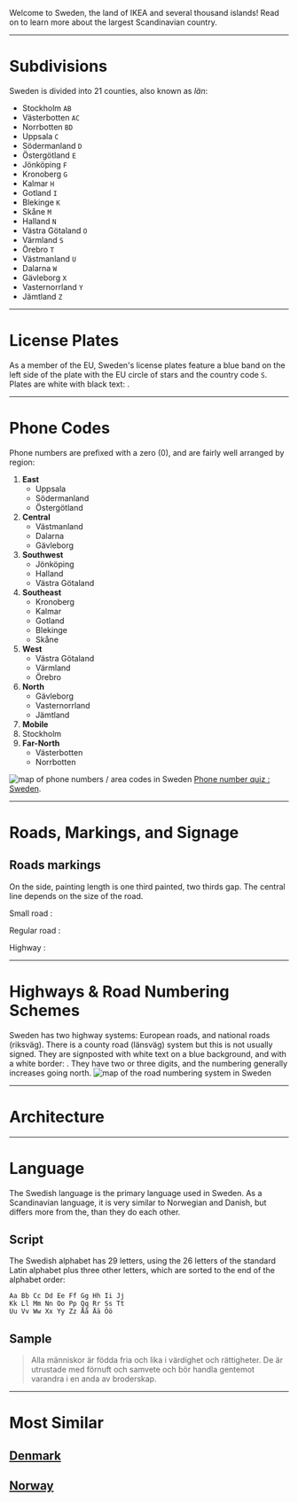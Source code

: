 Welcome to Sweden, the land of IKEA and several thousand islands! Read on to learn more about the largest Scandinavian country.

---

# Subdivisions

Sweden is divided into 21 counties, also known as _län_:

- Stockholm `AB`
- Västerbotten `AC`
- Norrbotten `BD`
- Uppsala `C`
- Södermanland `D`
- Östergötland `E`
- Jönköping `F`
- Kronoberg `G`
- Kalmar `H`
- Gotland `I`
- Blekinge `K`
- Skåne `M`
- Halland `N`
- Västra Götaland `O`
- Värmland `S`
- Örebro `T`
- Västmanland `U`
- Dalarna `W`
- Gävleborg `X`
- Vasternorrland `Y`
- Jämtland `Z`

<CountryMap code="SWE" scale="2000" />

---

# License Plates

As a member of the EU, Sweden's license plates feature a blue band on the left side of the plate with the EU circle of stars and the country code `S`. Plates are white with black text: <LicensePlate style="eu" code="S" format="ABC 123"/>.

---

# Phone Codes

Phone numbers are prefixed with a zero (0), and are fairly well arranged by region:

1. **East**
   - Uppsala
   - Södermanland
   - Östergötland
2. **Central**
   - Västmanland
   - Dalarna
   - Gävleborg
3. **Southwest**
   - Jönköping
   - Halland
   - Västra Götaland
4. **Southeast**
   - Kronoberg
   - Kalmar
   - Gotland
   - Blekinge
   - Skåne
5. **West**
   - Västra Götaland
   - Värmland
   - Örebro
6. **North**
   - Gävleborg
   - Vasternorrland
   - Jämtland
7. **Mobile**
8. Stockholm
9. **Far-North**
   - Västerbotten
   - Norrbotten

<img src="/img/SWE/area_codes.png" alt="map of phone numbers / area codes in Sweden"/>
<a href="https://super-duper.fr/country/quizz_tel_en.php?country=SW">Phone number quiz : Sweden</a>.

---

# Roads, Markings, and Signage

## Roads markings

On the side, painting length is one third painted, two thirds gap. The central line depends on the size of the road.

Small road :

<RoadMarkings>
   <RoadLine style="dashed" dashLength={20} spaceLength={40} />
   <RoadLane/>
   <RoadLane/>
   <RoadLine style="dashed" dashLength={20} spaceLength={40} />
</RoadMarkings>

Regular road :

<RoadMarkings>
   <RoadLine style="dashed" dashLength={20} spaceLength={40} />
   <RoadLane/>
   <RoadLine color="white" style="dashed" dashLength={180} spaceLength={40} />
   <RoadLane/>
   <RoadLine style="dashed" dashLength={20} spaceLength={40} />
</RoadMarkings>

Highway :

<RoadMarkings>
   <RoadLine style="dashed" dashLength={20} spaceLength={40} />
   <RoadLane/>
   <RoadLine color="white" />
   <RoadLine color="white" />
   <RoadLane/>
   <RoadLine style="dashed" dashLength={20} spaceLength={40} />
</RoadMarkings>

---

# Highways & Road Numbering Schemes

Sweden has two highway systems: European roads, and national roads (riksväg). There is a county road (länsväg) system but this is not usually signed. They are signposted with white text on a blue background, and with a white border: <RoadNumber num="123" bgColor="dodgerblue" />. They have two or three digits, and the numbering generally increases going north.
<img src="/img/SWE/roads.png" alt="map of the road numbering system in Sweden"/>

---

# Architecture

---

# Language

The Swedish language is the primary language used in Sweden. As a Scandinavian language, it is very similar to Norwegian and Danish, but differs more from the, than they do each other.

## Script

The Swedish alphabet has 29 letters, using the 26 letters of the standard Latin alphabet plus three other letters, which are sorted to the end of the alphabet order:

```
Aa Bb Cc Dd Ee Ff Gg Hh Ii Jj
Kk Ll Mm Nn Oo Pp Qq Rr Ss Tt
Uu Vv Ww Xx Yy Zz Åå Ää Öö
```

## Sample

> Alla människor är födda fria och lika i värdighet och rättigheter. De är utrustade med förnuft och samvete och bör handla gentemot varandra i en anda av broderskap.

---

# Most Similar

## [Denmark](/countries/DNK)

## [Norway](/countries/NOR)
